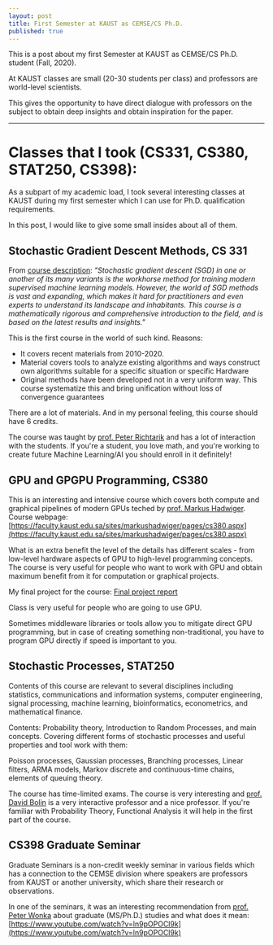 ```yaml
---
layout: post
title: First Semester at KAUST as CEMSE/CS Ph.D.
published: true
---
```


This is a post about my first Semester at KAUST as CEMSE/CS Ph.D. student (Fall, 2020).

At KAUST classes are small (20-30 students per class) and professors are world-level scientists.

This gives the opportunity to have direct dialogue with professors on the subject to obtain deep insights and obtain inspiration for the paper.

---

# Classes that I took (CS331, CS380, STAT250, CS398):

As a subpart of my academic load, I took several interesting classes at KAUST during my first semester which I can use for Ph.D. qualification requirements.

In this post, I would like to give some small insides about all of them.

## Stochastic Gradient Descent Methods, CS 331

From [course description](https://courses.kaust.edu.sa/StudentCourses/GetPdf?fileName=2021-Fall-CS_331-00110657.pdf&isExternal=False): 
*"Stochastic gradient descent (SGD) in one or another of its many variants is the workhorse method for training modern supervised machine learning models. 
However, the world of SGD methods is vast and expanding, which makes it hard for practitioners and even experts to understand its landscape and inhabitants. 
This course is a mathematically rigorous and comprehensive introduction to the field, and is based on the latest results and insights."*

This is the first course in the world of such kind. Reasons:

* It covers recent materials from 2010-2020.
* Material covers tools to analyze existing algorithms and ways construct own algorithms suitable for a specific situation or specific Hardware
* Original methods have been developed not in a very uniform way. This course systematize this and bring unification without loss of convergence guarantees

There are a lot of materials. And in my personal feeling, this course should have 6 credits.

The course was taught by [prof. Peter Richtarik](https://richtarik.org/) and has a lot of interaction with the students.
If you're a student, you love math, and you're working to create future Machine Learning/AI you should enroll in it definitely!
 
## GPU and GPGPU Programming, CS380

This is an interesting and intensive course which covers both compute and graphical pipelines of modern GPUs teched by [prof. Markus Hadwiger](https://www.kaust.edu.sa/en/study/faculty/markus-hadwiger).
Course webpage: [https://faculty.kaust.edu.sa/sites/markushadwiger/pages/cs380.aspx](https://faculty.kaust.edu.sa/sites/markushadwiger/pages/cs380.aspx)

What is an extra benefit the level of the details has different scales - from low-level hardware aspects of GPU to high-level programming concepts.
The course is very useful for people who want to work with GPU and obtain maximum benefit from it for computation or graphical projects. 

My final project for the course: [Final project report](https://bitbucket.org/konstantin_burlachenko/opt_studio/src/master/docs/CS380ProjectFinalReport.pdf)

Class is very useful for people who are going to use GPU.

Sometimes middleware libraries or tools allow you to mitigate direct GPU programming, but in case of creating something non-traditional, you have to program GPU directly if speed is important to you.

## Stochastic Processes, STAT250

Contents of this course are relevant to several disciplines including statistics, communications and information systems, computer
engineering, signal processing, machine learning, bioinformatics, econometrics, and mathematical finance.

Contents: Probability theory, Introduction to Random Processes, and main concepts.
Covering different forms of stochastic processes and useful properties and tool work with them: 

Poisson processes, Gaussian processes, Branching processes, Linear filters, ARMA models, Markov discrete and continuous-time chains, elements of queuing theory.

The course has time-limited exams. The course is very interesting and [prof. David Bolin](https://www.kaust.edu.sa/en/study/faculty/david-bolin) is a very interactive professor and a nice professor.
If you're familiar with Probability Theory, Functional Analysis it will help in the first part of the course.
                
## CS398 Graduate Seminar

Graduate Seminars is a non-credit weekly seminar in various fields which has a connection to the CEMSE division where speakers are professors from KAUST or another university, 
which share their research or observations. 

In one of the seminars, it was an interesting recommendation from [prof. Peter Wonka](http://peterwonka.net/) about graduate (MS/Ph.D.) studies and what does it mean:
[https://www.youtube.com/watch?v=ln9pOPOCl9k](https://www.youtube.com/watch?v=ln9pOPOCl9k)
